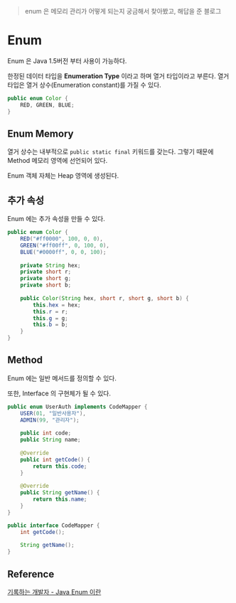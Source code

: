 > enum 은 메모리 관리가 어떻게 되는지 궁금해서 찾아봤고, 해답을 준 블로그

# Enum

Enum 은 Java 1.5버전 부터 사용이 가능하다.

한정된 데이터 타입을 **Enumeration Type** 이라고 하며 열거 타입이라고 부른다.
열거 타입은 열거 상수(Enumeration constant)를 가질 수 있다.

```java
public enum Color {
    RED, GREEN, BLUE;
}
```

## Enum Memory

열거 상수는 내부적으로 ```public static final``` 키워드를 갖는다. 그렇기 때문에 Method 메모리 영역에 선언되어 있다.

Enum 객체 자체는 Heap 영역에 생성된다.

## 추가 속성

Enum 에는 추가 속성을 만들 수 있다.

```java
public enum Color {
    RED("#ff0000", 100, 0, 0),
    GREEN("#ff00ff", 0, 100, 0),
    BLUE("#0000ff", 0, 0, 100);
    
    private String hex;
    private short r;
    private short g;
    private short b;
    
    public Color(String hex, short r, short g, short b) {
        this.hex = hex;
        this.r = r;
        this.g = g;
        this.b = b;
    }
}
```

## Method

Enum 에는 일반 메서드를 정의할 수 있다.


또한, Interface 의 구현체가 될 수 있다.

```java
public enum UserAuth implements CodeMapper {
    USER(01, "일반사용자"),
    ADMIN(99, "관리자");
    
    public int code;
    public String name;
    
    @Override
    public int getCode() {
        return this.code;
    }
    
    @Override
    public String getName() {
        return this.name;
    }
}
```

```java
public interface CodeMapper {
    int getCode();
    
    String getName();
}
```

## Reference

[기록하는 개발자 - Java Enum 이란](https://honbabzone.com/java/java-enum/)